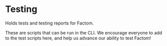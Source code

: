 # Testing
Holds tests and testing reports for Factom.

These are scripts that can be run in the CLI.  We encourage everyone to add to the test scripts here, and help us advance our ability to test Factom!
